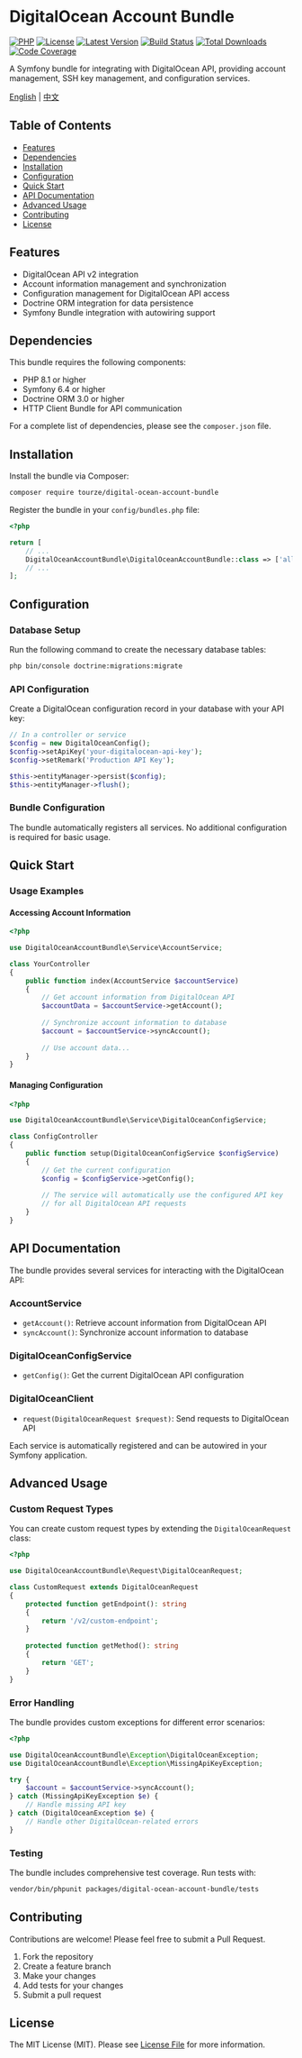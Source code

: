 # DigitalOcean Account Bundle

[![PHP](https://img.shields.io/badge/PHP-8.1%2B-blue.svg?style=flat-square)](https://php.net)
[![License](https://img.shields.io/badge/license-MIT-green.svg?style=flat-square)](LICENSE)
[![Latest Version](https://img.shields.io/packagist/v/tourze/digital-ocean-account-bundle.svg?style=flat-square)](https://packagist.org/packages/tourze/digital-ocean-account-bundle)
[![Build Status](https://img.shields.io/travis/tourze/digital-ocean-account-bundle/master.svg?style=flat-square)](https://travis-ci.org/tourze/digital-ocean-account-bundle)
[![Total Downloads](https://img.shields.io/packagist/dt/tourze/digital-ocean-account-bundle.svg?style=flat-square)](https://packagist.org/packages/tourze/digital-ocean-account-bundle)
[![Code Coverage](https://img.shields.io/codecov/c/github/tourze/digital-ocean-account-bundle/master.svg?style=flat-square)](https://codecov.io/gh/tourze/digital-ocean-account-bundle)

A Symfony bundle for integrating with DigitalOcean API, providing account management, 
SSH key management, and configuration services.

[English](README.md) | [中文](README.zh-CN.md)

## Table of Contents

- [Features](#features)
- [Dependencies](#dependencies)
- [Installation](#installation)
- [Configuration](#configuration)
- [Quick Start](#quick-start)
- [API Documentation](#api-documentation)
- [Advanced Usage](#advanced-usage)
- [Contributing](#contributing)
- [License](#license)

## Features

- DigitalOcean API v2 integration
- Account information management and synchronization
- Configuration management for DigitalOcean API access
- Doctrine ORM integration for data persistence
- Symfony Bundle integration with autowiring support

## Dependencies

This bundle requires the following components:

- PHP 8.1 or higher
- Symfony 6.4 or higher
- Doctrine ORM 3.0 or higher
- HTTP Client Bundle for API communication

For a complete list of dependencies, please see the `composer.json` file.

## Installation

Install the bundle via Composer:

```bash
composer require tourze/digital-ocean-account-bundle
```

Register the bundle in your `config/bundles.php` file:

```php
<?php

return [
    // ...
    DigitalOceanAccountBundle\DigitalOceanAccountBundle::class => ['all' => true],
    // ...
];
```

## Configuration

### Database Setup

Run the following command to create the necessary database tables:

```bash
php bin/console doctrine:migrations:migrate
```

### API Configuration

Create a DigitalOcean configuration record in your database with your API key:

```php
// In a controller or service
$config = new DigitalOceanConfig();
$config->setApiKey('your-digitalocean-api-key');
$config->setRemark('Production API Key');

$this->entityManager->persist($config);
$this->entityManager->flush();
```

### Bundle Configuration

The bundle automatically registers all services. No additional configuration 
is required for basic usage.

## Quick Start

### Usage Examples

#### Accessing Account Information

```php
<?php

use DigitalOceanAccountBundle\Service\AccountService;

class YourController
{
    public function index(AccountService $accountService)
    {
        // Get account information from DigitalOcean API
        $accountData = $accountService->getAccount();
        
        // Synchronize account information to database
        $account = $accountService->syncAccount();
        
        // Use account data...
    }
}
```

#### Managing Configuration

```php
<?php

use DigitalOceanAccountBundle\Service\DigitalOceanConfigService;

class ConfigController
{
    public function setup(DigitalOceanConfigService $configService)
    {
        // Get the current configuration
        $config = $configService->getConfig();
        
        // The service will automatically use the configured API key
        // for all DigitalOcean API requests
    }
}
```

## API Documentation

The bundle provides several services for interacting with the DigitalOcean API:

### AccountService

- `getAccount()`: Retrieve account information from DigitalOcean API
- `syncAccount()`: Synchronize account information to database

### DigitalOceanConfigService

- `getConfig()`: Get the current DigitalOcean API configuration

### DigitalOceanClient

- `request(DigitalOceanRequest $request)`: Send requests to DigitalOcean API

Each service is automatically registered and can be autowired in your 
Symfony application.

## Advanced Usage

### Custom Request Types

You can create custom request types by extending the `DigitalOceanRequest` class:

```php
<?php

use DigitalOceanAccountBundle\Request\DigitalOceanRequest;

class CustomRequest extends DigitalOceanRequest
{
    protected function getEndpoint(): string
    {
        return '/v2/custom-endpoint';
    }
    
    protected function getMethod(): string
    {
        return 'GET';
    }
}
```

### Error Handling

The bundle provides custom exceptions for different error scenarios:

```php
<?php

use DigitalOceanAccountBundle\Exception\DigitalOceanException;
use DigitalOceanAccountBundle\Exception\MissingApiKeyException;

try {
    $account = $accountService->syncAccount();
} catch (MissingApiKeyException $e) {
    // Handle missing API key
} catch (DigitalOceanException $e) {
    // Handle other DigitalOcean-related errors
}
```

### Testing

The bundle includes comprehensive test coverage. Run tests with:

```bash
vendor/bin/phpunit packages/digital-ocean-account-bundle/tests
```

## Contributing

Contributions are welcome! Please feel free to submit a Pull Request.

1. Fork the repository
2. Create a feature branch
3. Make your changes
4. Add tests for your changes
5. Submit a pull request

## License

The MIT License (MIT). Please see [License File](LICENSE) for more information.
